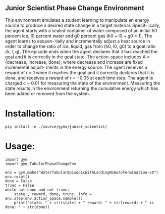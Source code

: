 ## Junior Scientist Phase Change Environment

This environment emulates a student learning to manipulate an energy source to produce a desired state change in a target material. Specif- ically, the agent starts with a sealed container of water composed of an initial h0 percent ice, l0 percent water and g0 percent gas (h0 + l0 + g0 = 1). The agent learns to sequen- tially and incrementally adjust a heat source in order to change the ratio of ice, liquid, gas from (h0, l0, g0) to a goal ratio (h, l, g). The episode ends when the agent declares that it has reached the goal and it is correctly in the goal state. The action-space includes A = {decrease, increase, done}, where decrease and increase are fixed incremental adjust- ments in the energy source. The agent receives a reward of r = 1 when it reaches the goal and it correctly declares that it is done, and receives a reward of r = −0.05 at each time step. The agent is charged c = 0.01 for measuring the state of the environment. Measuring the state results in the environment returning the cumulative energy which has been added or removed from the system.

# Installation:

    pip install -e ./source/gyms/junior_scientist/

# Usage:

    import gym
    import gym_TabularPhaseChangeEnv

    env = gym.make("WaterTabularEpisodicWithLandingNoAutoTermination-v0")
    env.reset()
    done = False
    trunc = False
    while not done and not trunc:
        state , reward, done, trunc, info = env.step(env.action_space.sample())
        print("state: " + str(state) + " reward: " + str(reward) + " is done: " + str(done))
